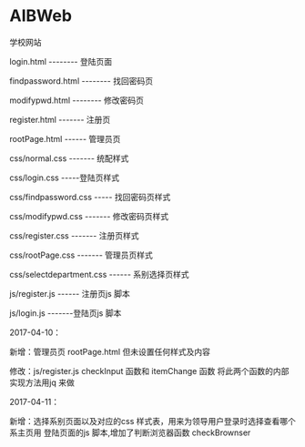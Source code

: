 ﻿# AIBWeb
学校网站

login.html -------- 登陆页面

findpassword.html -------- 找回密码页

modifypwd.html -------- 修改密码页

register.html ------- 注册页

rootPage.html ------ 管理员页

css/normal.css ------- 统配样式

css/login.css -----登陆页样式

css/findpassword.css ----- 找回密码页样式

css/modifypwd.css ------- 修改密码页样式

css/register.css ------- 注册页样式

css/rootPage.css ------- 管理员页样式

css/selectdepartment.css ------ 系别选择页样式

js/register.js ------ 注册页js 脚本

js/login.js -------登陆页js 脚本



2017-04-10：

新增：管理员页 rootPage.html 但未设置任何样式及内容

修改：js/register.js   checkInput 函数和 itemChange 函数 将此两个函数的内部实现方法用jq 来做



2017-04-11：

新增：选择系别页面以及对应的css 样式表，用来为领导用户登录时选择查看哪个系主页用
      登陆页面的js 脚本,增加了判断浏览器函数 checkBrownser
